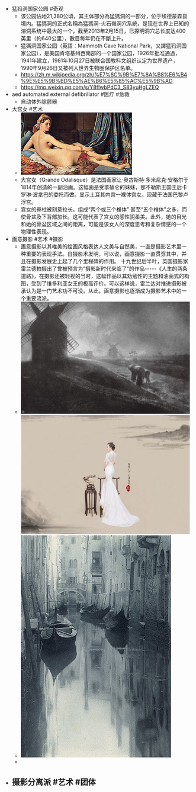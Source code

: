 - 猛犸洞国家公园 #奇观
	- 该公园佔地21,380公頃，其主体部分為猛獁洞的一部分，位于埃德蒙森县境内。猛獁洞的正式名稱為猛獁洞-火石嶺洞穴系統，是现在世界上已知的溶洞系统中最大的一个，截至2013年2月15日，已探明洞穴总长度达400英里（約640公里），數目每年仍在不斷上升。
	- 猛獁洞国家公园（英語：Mammoth Cave National Park，又譯猛犸洞国家公园），是美国肯塔基州西南部的一个国家公园，1926年批准通過，1941年建立，1981年10月27日被联合国教科文组织认定为世界遗产，1990年9月26日又被列入世界生物圈保护区名单。
	- https://zh.m.wikipedia.org/zh/%E7%8C%9B%E7%8A%B8%E6%B4%9E%E5%9B%BD%E5%AE%B6%E5%85%AC%E5%9B%AD
	- https://mp.weixin.qq.com/s/Y8fIwbPdC3_S83yuHgLZEQ
- aed automated external defibrillator #医疗 #急救
	- 自动体外除颤器
- 大宫女 #艺术
	- ![image.png](../assets/image_1660737366713_0.png)
	- 大宫女（Grande Odalisque）是法国画家让·奥古斯特·多米尼克·安格尔于1814年创造的一副油画。这幅画是受拿破仑的妹妹，那不勒斯王国王后卡罗琳·波拿巴的委托而做。显示土耳其内宫一裸体宫女。现藏于法国巴黎卢浮宫。
	- 宫女的脊柱被刻意拉长，组成“两个或三个椎体” 甚至“五个椎体”之多，而使骨盆及下背部加长。这可能代表了宫女的感性阴柔美。此外，她的目光和她的骨盆区域之间的距离，可能是该女人的深度思考和复杂情感的一个物理性表现。
- 画意摄影 #艺术 #摄影
	- 画意摄影以其唯美的绘画风格表达人文美与自然美，一直是摄影艺术里一种重要的表现手法。自摄影术发明，可以说，画意摄影一直贯穿其中，并且在摄影发展史上起了几个里程碑的作用。
	  十九世纪后半叶，英国摄影家雷兰德拍摄出了曾被预言为“摄影新时代来临了”的作品-----《人生的两条道路》，在摄影还被轻视的当时，这幅作品以其劝勉性的主题和油画式的构图，受到了维多利亚女王的极高评价。可以这样说，雷兰达对推进摄影被承认为是一门艺术功不可没。从此，画意摄影也逐渐成为摄影艺术中的一个重要流派。
	- ![image.png](../assets/image_1660737812513_0.png) ![image.png](../assets/image_1660737593749_0.png)
	- ![image.png](../assets/image_1660737805087_0.png)
	-
- 摄影分离派 #艺术 #团体
	-